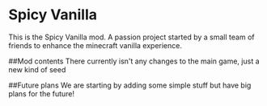 # Spicy Vanilla
This is the Spicy Vanilla mod.
A passion project started by a small team of friends to enhance the minecraft vanilla experience.

##Mod contents
There currently isn't any changes to the main game, just a new kind of seed 

##Future plans
We are starting by adding some simple stuff but have big plans for the future!
